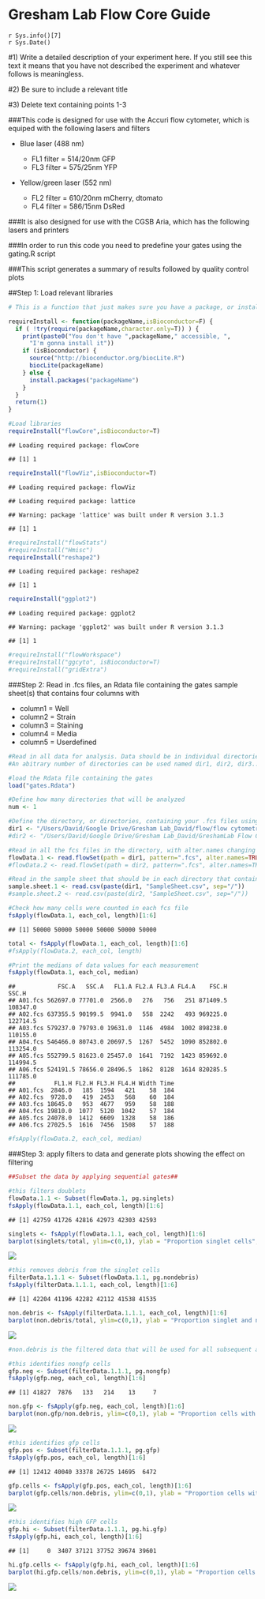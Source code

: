 # Gresham Lab Flow Core Guide
`r Sys.info()[7]`  
`r Sys.Date()`  

#1) Write a detailed description of your experiment here.  If you still see this text it means that you have not described the experiment and whatever follows is meaningless.

#2) Be sure to include a relevant title

#3) Delete text containing points 1-3 

###This code is designed for use with the Accuri flow cytometer, which is equiped with the following lasers and filters

* Blue laser (488 nm)
  + FL1 filter = 514/20nm   GFP
  + FL3 filter = 575/25nm   YFP

* Yellow/green laser (552 nm)
  + FL2 filter = 610/20nm   mCherry, dtomato
  + FL4 filter = 586/15nm   DsRed

###It is also designed for use with the CGSB Aria, which has the following lasers and printers

###In order to run this code you need to predefine your gates using the gating.R script

###This script generates a summary of results followed by quality control plots


##Step 1: Load relevant libraries 

```r
# This is a function that just makes sure you have a package, or installs it for you without prompting

requireInstall <- function(packageName,isBioconductor=F) {
  if ( !try(require(packageName,character.only=T)) ) {
    print(paste0("You don't have ",packageName," accessible, ",
      "I'm gonna install it"))
    if (isBioconductor) {
      source("http://bioconductor.org/biocLite.R")                        
      biocLite(packageName)                                                 
    } else {
      install.packages("packageName")
    }
  }
  return(1)
}

#Load libraries
requireInstall("flowCore",isBioconductor=T)
```

```
## Loading required package: flowCore
```

```
## [1] 1
```

```r
requireInstall("flowViz",isBioconductor=T)
```

```
## Loading required package: flowViz
```

```
## Loading required package: lattice
```

```
## Warning: package 'lattice' was built under R version 3.1.3
```

```
## [1] 1
```

```r
#requireInstall("flowStats")
#requireInstall("Hmisc")
requireInstall("reshape2")
```

```
## Loading required package: reshape2
```

```
## [1] 1
```

```r
requireInstall("ggplot2")
```

```
## Loading required package: ggplot2
```

```
## Warning: package 'ggplot2' was built under R version 3.1.3
```

```
## [1] 1
```

```r
#requireInstall("flowWorkspace")
#requireInstall("ggcyto", isBioconductor=T)
#requireInstall("gridExtra")
```

###Step 2: Read in .fcs files, an Rdata file containing the gates sample sheet(s) that contains four columns with 
* column1 = Well
* column2 = Strain
* column3 = Staining
* column4 = Media
* column5 = Userdefined


```r
#Read in all data for analysis. Data should be in individual directories that contain .fcs files and a corresponding sample sheet with a generic format. FCS file names should be unaltered e.g AO1.fcs, A02.fcs, ...H12.fcs 
#An abitrary number of directories can be used named dir1, dir2, dir3...with a corresponding flowData.1, flowData.2, flowData.3...and sample.sheet.1, sample.sheet.2, sample.sheet.3...

#load the Rdata file containing the gates
load("gates.Rdata") 

#Define how many directories that will be analyzed
num <- 1

#Define the directory, or directories, containing your .fcs files using absolute path names 
dir1 <- "/Users/David/Google Drive/Gresham Lab_David/flow/flow cytometry"
#dir2 <- "/Users/David/Google Drive/Gresham Lab_David/GreshamLab Flow Cytometry 2016/2015_12_02"

#Read in all the fcs files in the directory, with alter.names changing "-" to "."  
flowData.1 <- read.flowSet(path = dir1, pattern=".fcs", alter.names=TRUE)
#flowData.2 <- read.flowSet(path = dir2, pattern=".fcs", alter.names=TRUE)

#Read in the sample sheet that should be in each directory that contains the .fcs files.  
sample.sheet.1 <- read.csv(paste(dir1, "SampleSheet.csv", sep="/"))
#sample.sheet.2 <- read.csv(paste(dir2, "SampleSheet.csv", sep="/"))
```



```r
#Check how many cells were counted in each fcs file
fsApply(flowData.1, each_col, length)[1:6]
```

```
## [1] 50000 50000 50000 50000 50000 50000
```

```r
total <- fsApply(flowData.1, each_col, length)[1:6]
#fsApply(flowData.2, each_col, length)

#Print the medians of data values for each measurement
fsApply(flowData.1, each_col, median)
```

```
##            FSC.A   SSC.A   FL1.A FL2.A FL3.A FL4.A    FSC.H    SSC.H
## A01.fcs 562697.0 77701.0  2566.0   276   756   251 871409.5 108347.0
## A02.fcs 637355.5 90199.5  9941.0   558  2242   493 969225.0 122714.5
## A03.fcs 579237.0 79793.0 19631.0  1146  4984  1002 898238.0 110155.0
## A04.fcs 546466.0 80743.0 20697.5  1267  5452  1090 852802.0 113254.0
## A05.fcs 552799.5 81623.0 25457.0  1641  7192  1423 859692.0 114994.5
## A06.fcs 524191.5 78656.0 28496.5  1862  8128  1614 820285.5 111785.0
##           FL1.H FL2.H FL3.H FL4.H Width Time
## A01.fcs  2846.0   185  1594   421    58  184
## A02.fcs  9728.0   419  2453   568    60  184
## A03.fcs 18645.0   953  4677   959    58  188
## A04.fcs 19810.0  1077  5120  1042    57  184
## A05.fcs 24078.0  1412  6609  1328    58  186
## A06.fcs 27025.5  1616  7456  1508    57  188
```

```r
#fsApply(flowData.2, each_col, median)
```


###Step 3: apply filters to data and generate plots showing the effect on filtering

```r
##Subset the data by applying sequential gates##

#this filters doublets
flowData.1.1 <- Subset(flowData.1, pg.singlets) 
fsApply(flowData.1.1, each_col, length)[1:6]
```

```
## [1] 42759 41726 42816 42973 42303 42593
```

```r
singlets <- fsApply(flowData.1.1, each_col, length)[1:6]
barplot(singlets/total, ylim=c(0,1), ylab = "Proportion singlet cells", names.arg=sample.sheet.1[,1])
```

![](Gresham_Lab_Flow_Cytometry_Analysis_files/figure-html/unnamed-chunk-4-1.png)<!-- -->

```r
#this removes debris from the singlet cells
filterData.1.1.1 <- Subset(flowData.1.1, pg.nondebris) 
fsApply(filterData.1.1.1, each_col, length)[1:6]
```

```
## [1] 42204 41196 42282 42112 41538 41535
```

```r
non.debris <- fsApply(filterData.1.1.1, each_col, length)[1:6]
barplot(non.debris/total, ylim=c(0,1), ylab = "Proportion singlet and nondebris cells", names.arg=sample.sheet.1[,1])
```

![](Gresham_Lab_Flow_Cytometry_Analysis_files/figure-html/unnamed-chunk-4-2.png)<!-- -->

```r
#non.debris is the filtered data that will be used for all subsequent analyses

#this identifies nongfp cells
gfp.neg <- Subset(filterData.1.1.1, pg.nongfp) 
fsApply(gfp.neg, each_col, length)[1:6]
```

```
## [1] 41827  7876   133   214    13     7
```

```r
non.gfp <- fsApply(gfp.neg, each_col, length)[1:6]
barplot(non.gfp/non.debris, ylim=c(0,1), ylab = "Proportion cells with no GFP", names.arg=sample.sheet.1[,1])
```

![](Gresham_Lab_Flow_Cytometry_Analysis_files/figure-html/unnamed-chunk-4-3.png)<!-- -->

```r
#this identifies gfp cells
gfp.pos <- Subset(filterData.1.1.1, pg.gfp) 
fsApply(gfp.pos, each_col, length)[1:6]
```

```
## [1] 12412 40040 33378 26725 14695  6472
```

```r
gfp.cells <- fsApply(gfp.pos, each_col, length)[1:6]
barplot(gfp.cells/non.debris, ylim=c(0,1), ylab = "Proportion cells with GFP", names.arg=sample.sheet.1[,1])
```

![](Gresham_Lab_Flow_Cytometry_Analysis_files/figure-html/unnamed-chunk-4-4.png)<!-- -->

```r
#this identifies high GFP cells
gfp.hi <- Subset(filterData.1.1.1, pg.hi.gfp) 
fsApply(gfp.hi, each_col, length)[1:6]
```

```
## [1]     0  3407 37121 37752 39674 39601
```

```r
hi.gfp.cells <- fsApply(gfp.hi, each_col, length)[1:6]
barplot(hi.gfp.cells/non.debris, ylim=c(0,1), ylab = "Proportion cells with high GFP", names.arg=sample.sheet.1[,1])
```

![](Gresham_Lab_Flow_Cytometry_Analysis_files/figure-html/unnamed-chunk-4-5.png)<!-- -->


